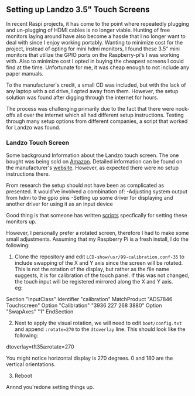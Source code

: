 ## Setting up Landzo 3.5" Touch Screens
In recent Raspi projects, it has come to the point where repeatedly plugging and un-plugging of HDMI cables is no longer viable. Hunting of free monitors laying around have also become a hassle that I no longer want to deal with since I enjoy working portably. Wanting to minimize cost for the project, instead of opting for mini hdmi monitors, I found these 3.5" mini monitors that utilize the GPIO ports on the Raspberry-pi's I was working with. Also to minimize cost I opted in buying the cheapest screens I could find at the time. Unfortunate for me, it was cheap enough to not include any paper manuals. 

To the manufacturer's credit, a small CD was included, but with the lack of any laptop with a cd drive, I opted away from them. However, the setup solution was found after digging through the internet for hours. 

The process was challenging primarily due to the fact that there were nock-offs all over the internet which all had different setup instructions. Testing through many setup options from different companies, a script that worked for Landzo was found.

### Landzo Touch Screen 
Some background Information about the Landzo touch screen. The one bought was being sold on [Amazon](https://www.amazon.ca/LANDZO-Touch-Screen-Raspberry-Model/dp/B01IGBDT02). Detailed information can be found on the manufacturer's [website](http://www.landzo.com/index.php?route=product/product&product_id=50). However, as expected there were no setup instructions there. 

From research the setup should not have been as complicated as presented. It would've involved a combination of: 
-Adjusting system output from hdmi to the gpio pins
-Setting up some driver for displaying and another driver for using it as an input device 

Good thing is that someone has written [scripts](https://github.com/goodtft/LCD-show) specfically for setting these monitors up. 

However, I personally prefer a rotated screen, therefore I had to make some small adjustments. Assuming that my Raspberry Pi is a fresh install, I do the following: 

1. Clone the repository and edit `LCD-show/usr/99-calibration.conf-35` to include swapping of the X and Y axis since the screen will be rotated. This is not the rotation of the display, but rather as the file name suggests, it is for calibration of the touch panel. If this was not changed, the touch input will be registered mirrored along the X and Y axis.  
eg: 

>  
Section "InputClass" 
        Identifier      "calibration" 
        MatchProduct    "ADS7846 Touchscreen" 
        Option  "Calibration"   "3936 227 268 3880" 
        Option  "SwapAxes"      "1" 
EndSection 
> 

2. Next to apply the visual rotation, we will need to edit `boot/config.txt` and append `:rotate=270` to the `dtoverlay` line. This should look like the following:  

> 
dtoverlay=tft35a:rotate=270 
>  

You might notice horizontal display is 270 degrees. 0 and 180 are the vertical orientations. 

3. Reboot

Annnd you'redone setting things up. 






